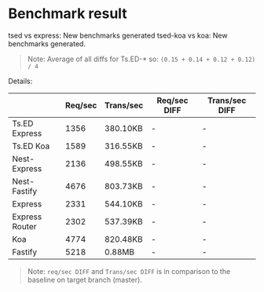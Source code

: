 # Benchmark result

tsed vs express: New benchmarks generated
tsed-koa vs koa: New benchmarks generated.

> Note: 
> Average of all diffs for Ts.ED-* so: `(0.15 + 0.14 + 0.12 + 0.12) / 4`

Details:

|                | Req/sec | Trans/sec | Req/sec DIFF | Trans/sec DIFF |
| -------------- | ------- | --------- | ------------ | -------------- |
| Ts.ED Express  | 1356    | 380.10KB  | -            | -              |
| Ts.ED Koa      | 1589    | 316.55KB  | -            | -              |
| Nest-Express   | 2136    | 498.55KB  | -            | -              |
| Nest-Fastify   | 4676    | 803.73KB  | -            | -              |
| Express        | 2331    | 544.10KB  | -            | -              |
| Express Router | 2302    | 537.39KB  | -            | -              |
| Koa            | 4774    | 820.48KB  | -            | -              |
| Fastify        | 5218    | 0.88MB    | -            | -              |

> Note:
> `req/sec DIFF` and `Trans/sec DIFF` is in comparison to the baseline on target branch (master).